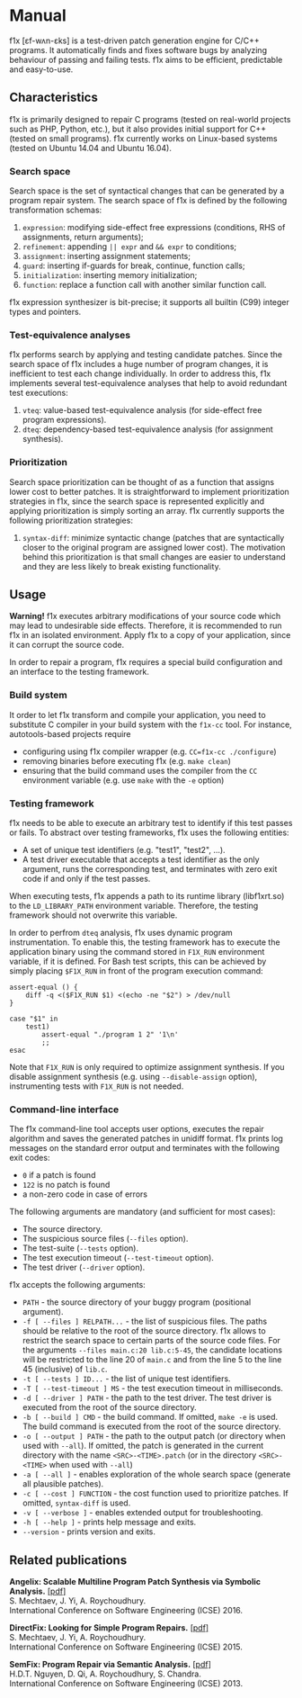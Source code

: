 # Manual #

f1x [ɛf-wʌn-ɛks] is a test-driven patch generation engine for C/C++ programs. It automatically finds and fixes software bugs by analyzing behaviour of passing and failing tests. f1x aims to be efficient, predictable and easy-to-use.

## Characteristics ##

f1x is primarily designed to repair C programs (tested on real-world projects such as PHP, Python, etc.), but it also provides initial support for C++ (tested on small programs). f1x currently works on Linux-based systems (tested on Ubuntu 14.04 and Ubuntu 16.04).

### Search space ###

Search space is the set of syntactical changes that can be generated by a program repair system. The search space of f1x is defined by the following transformation schemas:

1. `expression`: modifying side-effect free expressions (conditions, RHS of assignments, return arguments);
2. `refinement`: appending `|| expr` and `&& expr` to conditions;
3. `assignment`: inserting assignment statements;
4. `guard`: inserting if-guards for break, continue, function calls;
5. `initialization`: inserting memory initialization;
6. `function`: replace a function call with another similar function call.

f1x expression synthesizer is bit-precise; it supports all builtin (C99) integer types and pointers.

### Test-equivalence analyses ###

f1x performs search by applying and testing candidate patches.
Since the search space of f1x includes a huge number of program changes, it is inefficient to test each change individually.
In order to address this, f1x implements several test-equivalence analyses that help to avoid redundant test executions:

1. `vteq`: value-based test-equivalence analysis (for side-effect free program expressions).
2. `dteq`: dependency-based test-equivalence analysis (for assignment synthesis).

### Prioritization ###

Search space prioritization can be thought of as a function that assigns lower cost to better patches. It is straightforward to implement prioritization strategies in f1x, since the search space is represented explicitly and applying prioritization is simply sorting an array. f1x currently supports the following prioritization strategies:

1. `syntax-diff`: minimize syntactic change (patches that are syntactically closer to the original program are assigned lower cost). The motivation behind this prioritization is that small changes are easier to understand and they are less likely to break existing functionality.

## Usage ##

**Warning!** f1x executes arbitrary modifications of your source code which may lead to undesirable side effects. Therefore, it is recommended to run f1x in an isolated environment. Apply f1x to a copy of your application, since it can corrupt the source code.
    
In order to repair a program, f1x requires a special build configuration and an interface to the testing framework.

### Build system ###

It order to let f1x transform and compile your application, you need to substitute C compiler in your build system with the `f1x-cc` tool. For instance, autotools-based projects require

- configuring using f1x compiler wrapper (e.g. `CC=f1x-cc ./configure`)
- removing binaries before executing f1x (e.g. `make clean`)
- ensuring that the build command uses the compiler from the `CC` environment variable (e.g. use `make` with the `-e` option)

### Testing framework ###

f1x needs to be able to execute an arbitrary test to identify if this test passes or fails. To abstract over testing frameworks, f1x uses the following entities:

- A set of unique test identifiers (e.g. "test1", "test2", ...).
- A test driver executable that accepts a test identifier as the only argument, runs the corresponding test, and terminates with zero exit code if and only if the test passes.

When executing tests, f1x appends a path to its runtime library (libf1xrt.so) to the `LD_LIBRARY_PATH` environment variable. Therefore, the testing framework should not overwrite this variable.

In order to perfrom `dteq` analysis, f1x uses dynamic program instrumentation. To enable this, the testing framework has to execute the application binary using the command stored in `F1X_RUN` environment variable, if it is defined. For Bash test scripts, this can be achieved by simply placing `$F1X_RUN` in front of the program execution command:

    assert-equal () {
        diff -q <($F1X_RUN $1) <(echo -ne "$2") > /dev/null
    }

    case "$1" in
        test1)
            assert-equal "./program 1 2" '1\n'
            ;;
    esac

Note that `F1X_RUN` is only required to optimize assignment synthesis. If you disable assignment synthesis (e.g. using `--disable-assign` option), instrumenting tests with `F1X_RUN` is not needed.

### Command-line interface ###

The f1x command-line tool accepts user options, executes the repair algorithm and saves the generated patches in unidiff format. f1x prints log messages on the standard error output and terminates with the following exit codes:

- `0` if a patch is found
- `122` is no patch is found
- a non-zero code in case of errors

The following arguments are mandatory (and sufficient for most cases):

- The source directory.
- The suspicious source files (`--files` option).
- The test-suite (`--tests` option).
- The test execution timeout (`--test-timeout` option).
- The test driver (`--driver` option).

f1x accepts the following arguments:

- `PATH` - the source directory of your buggy program (positional argument).
- `-f [ --files ] RELPATH...` - the list of suspicious files. The paths should be relative to the root of the source directory. f1x allows to restrict the search space to certain parts of the source code files. For the arguments `--files main.c:20 lib.c:5-45`, the candidate locations will be restricted to the line 20 of `main.c` and from the line 5 to the line 45 (inclusive) of `lib.c`.
- `-t [ --tests ] ID...` - the list of unique test identifiers.
- `-T [ --test-timeout ] MS` - the test execution timeout in milliseconds.
- `-d [ --driver ] PATH` - the path to the test driver. The test driver is executed from the root of the source directory.
- `-b [ --build ] CMD` - the build command. If omitted, `make -e` is used. The build command is executed from the root of the source directory.
- `-o [ --output ] PATH` - the path to the output patch (or directory when used with `--all`). If omitted, the patch is generated in the current directory with the name `<SRC>-<TIME>.patch` (or in the directory `<SRC>-<TIME>` when used with `--all`)
- `-a [ --all ]` - enables exploration of the whole search space (generate all plausible patches).
- `-c [ --cost ] FUNCTION` - the cost function used to prioritize patches. If omitted, `syntax-diff` is used.
- `-v [ --verbose ]` - enables extended output for troubleshooting.
- `-h [ --help ]` - prints help message and exits.
- `--version` - prints version and exits.

## Related publications ##

**Angelix: Scalable Multiline Program Patch Synthesis via Symbolic Analysis.** [\[pdf\]](http://www.comp.nus.edu.sg/~abhik/pdf/ICSE16-angelix.pdf)  
S. Mechtaev, J. Yi, A. Roychoudhury.  
International Conference on Software Engineering (ICSE) 2016.  

**DirectFix: Looking for Simple Program Repairs.**  [\[pdf\]](https://www.comp.nus.edu.sg/~abhik/pdf/ICSE15-directfix.pdf)  
S. Mechtaev, J. Yi, A. Roychoudhury.  
International Conference on Software Engineering (ICSE) 2015.  

**SemFix: Program Repair via Semantic Analysis.** [\[pdf\]](https://www.comp.nus.edu.sg/~abhik/pdf/ICSE13-SEMFIX.pdf)  
H.D.T. Nguyen, D. Qi, A. Roychoudhury, S. Chandra.  
International Conference on Software Engineering (ICSE) 2013.  
